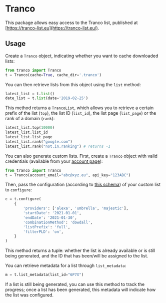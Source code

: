 # Tranco

This package allows easy access to the Tranco list, published at [https://tranco-list.eu](https://tranco-list.eu/).

## Usage

Create a `Tranco` object, indicating whether you want to cache downloaded lists:
```python
from tranco import Tranco
t = Tranco(cache=True, cache_dir='.tranco')
```

You can then retrieve lists from this object using the `list` method:

```python
latest_list = t.list()
date_list = t.list(date='2019-02-25')
```

This method returns a `TrancoList`, which allows you to retrieve a certain prefix of the list (`top`), 
the list ID (`list_id`), the list page (`list_page`) or the rank of a domain (`rank`):
```python
latest_list.top(10000)
latest_list.list_id
latest_list.list_page
latest_list.rank("google.com")
latest_list.rank("not.in.ranking") # returns -1
```

You can also generate custom lists. 
First, create a `Tranco` object with valid credentials 
(available from your [account page](https://tranco-list.eu/account)):
```python
from tranco import Tranco
t = Tranco(account_email="abc@xyz.eu", api_key="123ABC")
```

Then, pass the configuration (according to [this schema](https://tranco-list.eu/api_documentation#datatypes-configuration))
of your custom list to `configure`:
```python
c = t.configure(
    {
        'providers': ['alexa', 'umbrella', 'majestic'],
        'startDate': '2021-01-01',
        'endDate': '2021-01-30',
        'combinationMethod': 'dowdall',
        'listPrefix': 'full',
        'filterPLD': 'on',
    }
)
```
This method returns a tuple: whether the list is already available or is still being generated, 
and the ID that has been/will be assigned to the list.

You can retrieve metadata for a list through `list_metadata`:
```python
m = t.list_metadata(list_id="6P7X")
```
If a list is still being generated, you can use this method to track the progress; 
once a list has been generated, this metadata will indicate how the list was configured.
